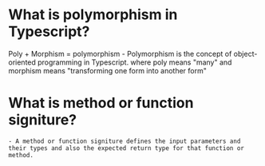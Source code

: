 What is polymorphism in Typescript?
===================================
Poly + Morphism = polymorphism
    - Polymorphism is the concept of object-oriented programming in Typescript.
    where poly means "many" and morphism means "transforming one form into another form"

What is method or function signiture?
=====================================
    - A method or function signiture defines the input parameters and their types and also the expected return type for that function or method.

